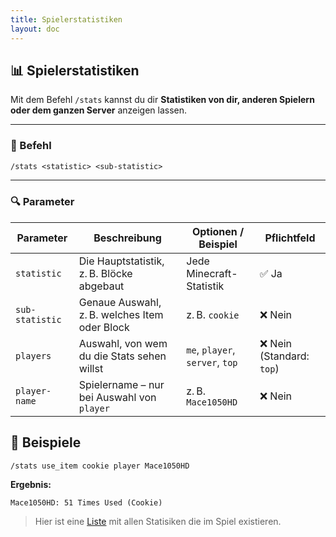 ```yaml
---
title: Spielerstatistiken
layout: doc
---
```


## 📊 Spielerstatistiken

Mit dem Befehl `/stats` kannst du dir **Statistiken von dir, anderen Spielern oder dem ganzen Server** anzeigen lassen.

---

### 💬 Befehl

```txt
/stats <statistic> <sub-statistic>
```

---

### 🔍 Parameter

| Parameter       | Beschreibung                                      | Optionen / Beispiel                                | Pflichtfeld |
|-----------------|---------------------------------------------------|----------------------------------------------------|-------------|
| `statistic`     | Die Hauptstatistik, z. B. Blöcke abgebaut         | Jede Minecraft-Statistik                           | ✅ Ja       |
| `sub-statistic` | Genaue Auswahl, z. B. welches Item oder Block     | z. B. `cookie`                                     | ❌ Nein     |
| `players`       | Auswahl, von wem du die Stats sehen willst        | `me`, `player`, `server`, `top`                    | ❌ Nein (Standard: `top`) |
| `player-name`   | Spielername – nur bei Auswahl von `player`        | z. B. `Mace1050HD`                                 | ❌ Nein     |


## 🧪 Beispiele

```txt
/stats use_item cookie player Mace1050HD
```

**Ergebnis:**
```
Mace1050HD: 51 Times Used (Cookie)
```

> Hier ist eine [Liste](https://minecraft.fandom.com/wiki/Statistics#List_of_custom_statistic_names) mit allen Statisiken die im Spiel existieren.